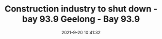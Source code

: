 ---
"title": "Construction industry to shut down - bay 93.9 Geelong - Bay 93.9"
"date": "2021-9-20 10:41:32"
"feed_name": "GOOGLENEWSCONSTRUCTION"
"feed_website": "https://news.google.com/search?q=construction%2Bincident&hl=en-US&gl=US&ceid=US:en"
"feed_rss": "https://news.google.com/rss/search?q=construction%2Bincident&hl=en-US&gl=US&ceid=US:en"
"link": "https://www.bay939.com.au/news/local-news/129246-construction-industry-to-shut-down"
"file": "_posts/2021-1-1-84919b42ef5eddf6e0d77fc1fe29d3a3cc4eef8b.md"
"accident": "0"
"drilling": "0"
"dead": "0"
"injured": "0"
---